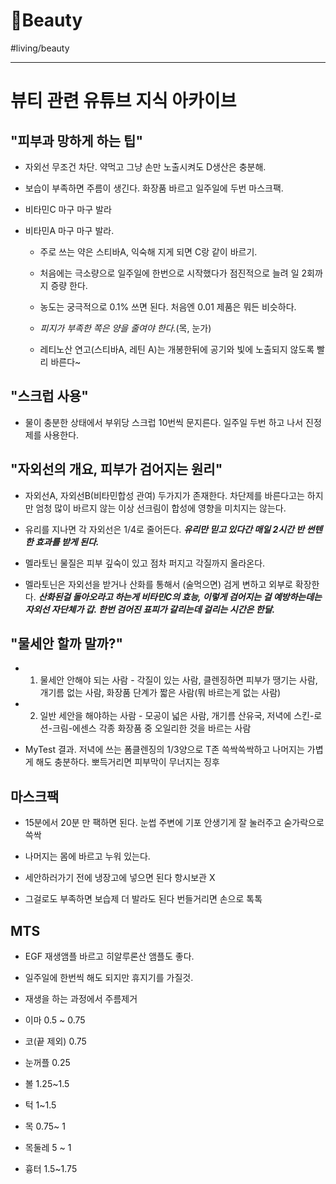# 🥰Beauty

#living/beauty

---



# 뷰티 관련 유튜브 지식 아카이브

## "피부과 망하게 하는 팁"

* 자외선 무조건 차단. 약먹고 그냥 손만 노출시켜도 D생산은 충분해.

* 보습이 부족하면 주름이 생긴다. 화장품 바르고 일주일에 두번 마스크팩.

* 비타민C 마구 마구 발라

* 비타민A 마구 마구 발라. 

	* 주로 쓰는 약은 스티바A, 익숙해 지게 되면 C랑 같이 바르기. 

	* 처음에는 극소량으로 일주일에 한번으로 시작했다가 점진적으로 늘려 일 2회까지 증량 한다. 

	* 농도는 궁극적으로 0.1% 쓰면 된다. 처음엔 0.01 제품은 뭐든 비슷하다. 

	* *피지가 부족한 쪽은 양을 줄여야 한다.*(목, 눈가)

	* 레티노산 연고(스티바A, 레틴 A)는 개봉한뒤에 공기와 빛에 노출되지 않도록 빨리 바른다~



## "스크럽 사용"

* 물이 충분한 상태에서 부위당 스크럽 10번씩 문지른다. 일주일 두번 하고 나서 진정제를 사용한다.



## "자외선의 개요, 피부가 검어지는 원리"

* 자외선A, 자외선B(비타민합성 관여) 두가지가 존재한다. 차단제를 바른다고는 하지만 엄청 많이 바르지 않는 이상 선크림이 합성에 영향을 미치지는 않는다. 

* 유리를 지나면 각 자외선은 1/4로 줄어든다. ***유리만 믿고 있다간 매일 2시간 반 썬텐한 효과를 받게 된다.***

* 멜라토닌 물질은 피부 깊숙이 있고 점차 퍼지고 각질까지 올라온다. 

* 멜라토닌은 자외선을 받거나 산화를 통해서 (술먹으면) 검게 변하고 외부로 확장한다. ***산화된걸 돌아오라고 하는게 비타민C의 효능, 이렇게 검어지는 걸 예방하는데는 자외선 자단체가 갑. 한번 검어진 표피가 갈리는데 걸리는 시간은 한달.***





## "물세안 할까 말까?"

* 1) 물세안 안해야 되는 사람 - 각질이 있는 사람, 클렌징하면 피부가 땡기는 사람, 개기름 없는 사람, 화장품 단계가 짧은 사람(뭐 바르는게 없는 사람)

* 2) 일반 세안을 해야하는 사람 - 모공이 넓은 사람, 개기름 산유국, 저녁에 스킨-로션-크림-에센스 각종 화장품 중 오일리한 것을 바르는 사람

* MyTest 결과. 저녁에 쓰는 폼클렌징의 1/3양으로 T존 쓱싹쓱싹하고 나머지는 가볍게 해도 충분하다. 뽀득거리면 피부막이 무너지는 징후



## 마스크팩

* 15분에서 20분 만 팩하면 된다. 눈썹 주변에 기포 안생기게 잘 눌러주고 숟가락으로 쓱싹 

* 나머지는 몸에 바르고 누워 있는다. 

* 세안하러가기 전에 냉장고에 넣으면 된다 항시보관 X

* 그걸로도 부족하면 보습제 더 발라도 된다 번들거리면 손으로 톡톡



## MTS

* EGF 재생앰플 바르고 히알루론산 앰플도 좋다.

* 일주일에 한번씩 해도 되지만 휴지기를 가질것.

* 재생을 하는 과정에서 주름제거

* 이마 0.5 ~ 0.75

* 코(끝 제외) 0.75

* 눈꺼플 0.25

* 볼 1.25~1.5

* 턱 1~1.5

* 목 0.75~ 1

* 목둘레 5 ~ 1

* 흉터 1.5~1.75
